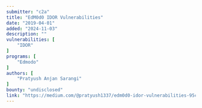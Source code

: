 ```yaml
---
submitter: "c2a"
title: "EdM0d0 IDOR Vulnerabilities"
date: "2019-04-01"
added: "2024-11-03"
description: ""
vulnerabilities: [
    "IDOR"
]
programs: [
    "Edmodo"
]
authors: [
    "Pratyush Anjan Sarangi"
]
bounty: "undisclosed"
link: "https://medium.com/@pratyush1337/edm0d0-idor-vulnerabilities-95ca8600ee1c"
---
```





